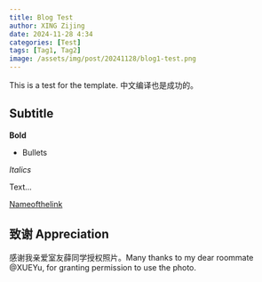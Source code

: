 ```yaml
---
title: Blog Test
author: XING Zijing
date: 2024-11-28 4:34
categories: [Test]
tags: [Tag1, Tag2]
image: /assets/img/post/20241128/blog1-test.png
---
```


This is a test for the template. 中文编译也是成功的。 

## Subtitle

**Bold**

- Bullets

*Italics*

Text...

[Nameofthelink](https://github.com/xingzijing) 

## 致谢 Appreciation
感谢我亲爱室友薛同学授权照片。Many thanks to my dear roommate @XUEYu, for granting permission to use the photo.

